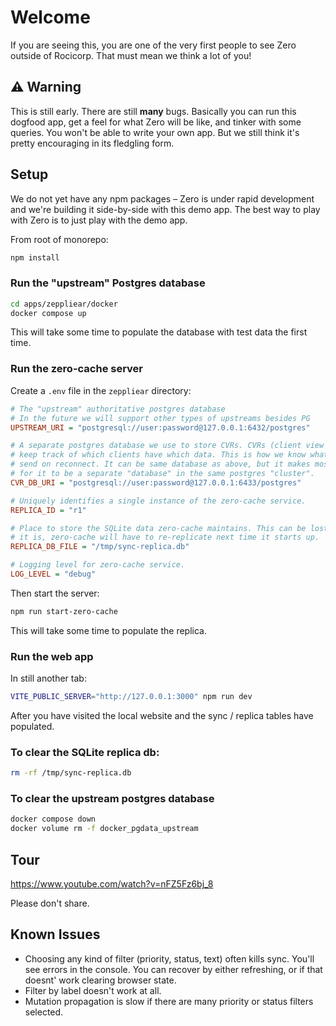 # Welcome

If you are seeing this, you are one of the very first people to see Zero outside of Rocicorp. That must mean we think a lot of you!

## ⚠️ Warning

This is still early. There are still **many** bugs. Basically you can run this dogfood app, get a feel for what Zero will be like, and tinker with some queries. You won't be able to write your own app. But we still think it's pretty encouraging in its fledgling form.

## Setup

We do not yet have any npm packages – Zero is under rapid development and we're building it side-by-side with this demo app. The best way to play with Zero is to just play with the demo app.

From root of monorepo:

```bash
npm install
```

### Run the "upstream" Postgres database

```bash
cd apps/zeppliear/docker
docker compose up
```

This will take some time to populate the database with test data the first time.

### Run the zero-cache server

Create a `.env` file in the `zeppliear` directory:

```ini
# The "upstream" authoritative postgres database
# In the future we will support other types of upstreams besides PG
UPSTREAM_URI = "postgresql://user:password@127.0.0.1:6432/postgres"

# A separate postgres database we use to store CVRs. CVRs (client view records)
# keep track of which clients have which data. This is how we know what diff to
# send on reconnect. It can be same database as above, but it makes most sense
# for it to be a separate "database" in the same postgres "cluster".
CVR_DB_URI = "postgresql://user:password@127.0.0.1:6433/postgres"

# Uniquely identifies a single instance of the zero-cache service.
REPLICA_ID = "r1"

# Place to store the SQLite data zero-cache maintains. This can be lost, but if
# it is, zero-cache will have to re-replicate next time it starts up.
REPLICA_DB_FILE = "/tmp/sync-replica.db"

# Logging level for zero-cache service.
LOG_LEVEL = "debug"
```

Then start the server:

```bash
npm run start-zero-cache
```

This will take some time to populate the replica.

### Run the web app

In still another tab:

```bash
VITE_PUBLIC_SERVER="http://127.0.0.1:3000" npm run dev
```

After you have visited the local website and the sync / replica tables have populated.

### To clear the SQLite replica db:

```bash
rm -rf /tmp/sync-replica.db
```

### To clear the upstream postgres database

```bash
docker compose down
docker volume rm -f docker_pgdata_upstream
```

## Tour

https://www.youtube.com/watch?v=nFZ5Fz6bj_8

Please don't share.

## Known Issues

- Choosing any kind of filter (priority, status, text) often kills sync. You'll see errors in the console. You can recover by either refreshing, or if that doesnt' work clearing browser state.
- Filter by label doesn't work at all.
- Mutation propagation is slow if there are many priority or status filters selected.
